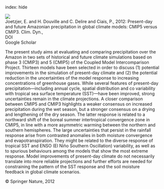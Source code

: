 index: hide

<div class="Citation">
    <div class="Citation-thumb CitationThumb-linked"  data-href="https://doi.org/10.1007/s00382-012-1644-1">
      <img src="https://static.claimspace.cloud/climate-study-static/refs/thumbs/11/Joetzjer_et_al_2012-thumb.png" />
    </div>

  <div class="Citation-body">
    <div class="Citation-text">Joetzjer, E.   and H. Douville and C. Delire and Ciais, P., 2012: Present-day and future Amazonian precipitation in global climate models: CMIP5 versus CMIP3. <span class="Article-journal">Clim. Dyn., </span><span class="Article-volume"></span></div>
    <div class="Citation-links">
      <div class="CitationLink" data-href="https://doi.org/10.1007/s00382-012-1644-1">
        <div class="CitationLink-icon CitationLink-Doi"></div>
        <div class="CitationLink-text">DOI</div>
      </div>
      <div class="CitationLink" data-href="https://scholar.google.com/scholar?q=10.1007/s00382-012-1644-1">
        <div class="CitationLink-icon CitationLink-Scholar"></div>
        <div class="CitationLink-text">Google Scholar</div>
      </div>
    </div>
  </div>
</div>

The present study aims at evaluating and comparing precipitation over the Amazon in two sets of historical and future climate simulations based on phase 3 (CMIP3) and 5 (CMIP5) of the Coupled Model Intercomparison Project. Thirteen models have been selected in order to discuss (1) potential improvements in the simulation of present-day climate and (2) the potential reduction in the uncertainties of the model response to increasing concentrations of greenhouse gases. While several features of present-day precipitation—including annual cycle, spatial distribution and co variability with tropical sea surface temperature (SST)—have been improved, strong uncertainties remain in the climate projections. A closer comparison between CMIP5 and CMIP3 highlights a weaker consensus on increased precipitation during the wet season, but a stronger consensus on a drying and lengthening of the dry season. The latter response is related to a northward shift of the boreal summer intertropical convergence zone in CMIP5, in line with a more asymmetric warming between the northern and southern hemispheres. The large uncertainties that persist in the rainfall response arise from contrasted anomalies in both moisture convergence and evapotranspiration. They might be related to the diverse response of tropical SST and ENSO (El Niño Southern Oscillation) variability, as well as to spurious behaviours among the models that show the most extreme response. Model improvements of present-day climate do not necessarily translate into more reliable projections and further efforts are needed for constraining the pattern of the SST response and the soil moisture feedback in global climate scenarios.

<div class="Citation-copy">
&copy; Springer Nature, 2012
</div>